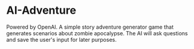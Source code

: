 # AI-Adventure
Powered by OpenAI. A simple story adventure generator game that generates scenarios about zombie apocalypse.
The AI will ask questions and save the user's input for later purposes.
